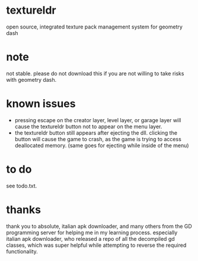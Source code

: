 # textureldr
open source, integrated texture pack management system for geometry dash

# note
not stable. please do not download this if you are not willing to take risks with geometry dash.

# known issues
- pressing escape on the creator layer, level layer, or garage layer will cause the textureldr button not to appear on the menu layer.
- the textureldr button still appears after ejecting the dll. clicking the button will cause the game to crash, as the game is trying to access deallocated memory. (same goes for ejecting while inside of the menu)

# to do
see todo.txt.

# thanks
thank you to absolute, italian apk downloader, and many others from the GD programming server for helping me in my learning process. especially italian apk downloader, who released a repo of all the decompiled gd classes, which was super helpful while attempting to reverse the required functionality.

